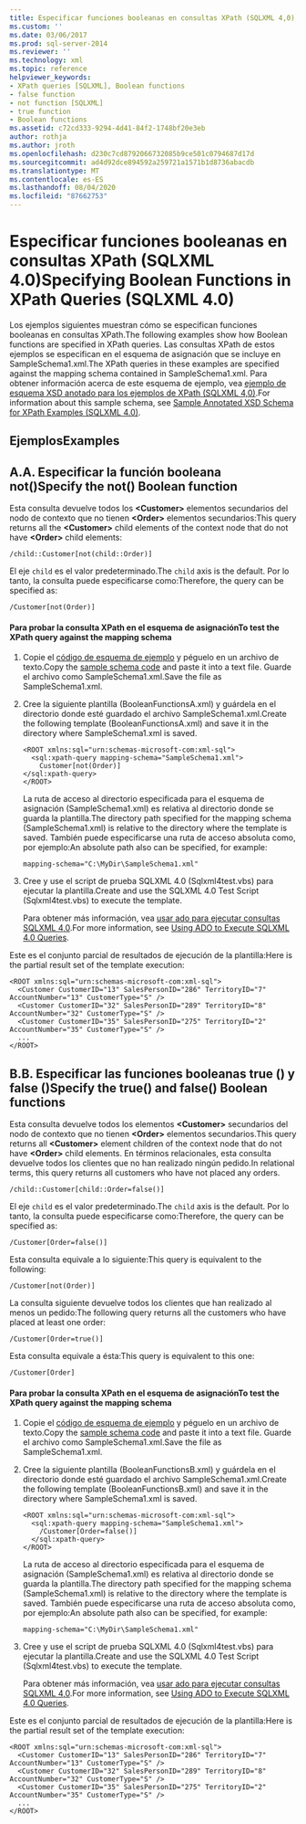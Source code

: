 ```yaml
---
title: Especificar funciones booleanas en consultas XPath (SQLXML 4,0) | Microsoft Docs
ms.custom: ''
ms.date: 03/06/2017
ms.prod: sql-server-2014
ms.reviewer: ''
ms.technology: xml
ms.topic: reference
helpviewer_keywords:
- XPath queries [SQLXML], Boolean functions
- false function
- not function [SQLXML]
- true function
- Boolean functions
ms.assetid: c72cd333-9294-4d41-84f2-1748bf20e3eb
author: rothja
ms.author: jroth
ms.openlocfilehash: d230c7cd8792066732085b9ce501c0794687d17d
ms.sourcegitcommit: ad4d92dce894592a259721a1571b1d8736abacdb
ms.translationtype: MT
ms.contentlocale: es-ES
ms.lasthandoff: 08/04/2020
ms.locfileid: "87662753"
---
```

# <a name="specifying-boolean-functions-in-xpath-queries-sqlxml-40"></a><span data-ttu-id="49a96-102">Especificar funciones booleanas en consultas XPath (SQLXML 4.0)</span><span class="sxs-lookup"><span data-stu-id="49a96-102">Specifying Boolean Functions in XPath Queries (SQLXML 4.0)</span></span>
  <span data-ttu-id="49a96-103">Los ejemplos siguientes muestran cómo se especifican funciones booleanas en consultas XPath.</span><span class="sxs-lookup"><span data-stu-id="49a96-103">The following examples show how Boolean functions are specified in XPath queries.</span></span> <span data-ttu-id="49a96-104">Las consultas XPath de estos ejemplos se especifican en el esquema de asignación que se incluye en SampleSchema1.xml.</span><span class="sxs-lookup"><span data-stu-id="49a96-104">The XPath queries in these examples are specified against the mapping schema contained in SampleSchema1.xml.</span></span> <span data-ttu-id="49a96-105">Para obtener información acerca de este esquema de ejemplo, vea [ejemplo de esquema XSD anotado para los ejemplos de XPath &#40;SQLXML 4,0&#41;](sample-annotated-xsd-schema-for-xpath-examples-sqlxml-4-0.md).</span><span class="sxs-lookup"><span data-stu-id="49a96-105">For information about this sample schema, see [Sample Annotated XSD Schema for XPath Examples &#40;SQLXML 4.0&#41;](sample-annotated-xsd-schema-for-xpath-examples-sqlxml-4-0.md).</span></span>  
  
## <a name="examples"></a><span data-ttu-id="49a96-106">Ejemplos</span><span class="sxs-lookup"><span data-stu-id="49a96-106">Examples</span></span>  
  
## <a name="a-specify-the-not-boolean-function"></a><span data-ttu-id="49a96-107">A.</span><span class="sxs-lookup"><span data-stu-id="49a96-107">A.</span></span> <span data-ttu-id="49a96-108">Especificar la función booleana not()</span><span class="sxs-lookup"><span data-stu-id="49a96-108">Specify the not() Boolean function</span></span>  
 <span data-ttu-id="49a96-109">Esta consulta devuelve todos los **\<Customer>** elementos secundarios del nodo de contexto que no tienen **\<Order>** elementos secundarios:</span><span class="sxs-lookup"><span data-stu-id="49a96-109">This query returns all the **\<Customer>** child elements of the context node that do not have **\<Order>** child elements:</span></span>  
  
```  
/child::Customer[not(child::Order)]  
```  
  
 <span data-ttu-id="49a96-110">El eje `child` es el valor predeterminado.</span><span class="sxs-lookup"><span data-stu-id="49a96-110">The `child` axis is the default.</span></span> <span data-ttu-id="49a96-111">Por lo tanto, la consulta puede especificarse como:</span><span class="sxs-lookup"><span data-stu-id="49a96-111">Therefore, the query can be specified as:</span></span>  
  
```  
/Customer[not(Order)]  
```  
  
#### <a name="to-test-the-xpath-query-against-the-mapping-schema"></a><span data-ttu-id="49a96-112">Para probar la consulta XPath en el esquema de asignación</span><span class="sxs-lookup"><span data-stu-id="49a96-112">To test the XPath query against the mapping schema</span></span>  
  
1.  <span data-ttu-id="49a96-113">Copie el [código de esquema de ejemplo](sample-annotated-xsd-schema-for-xpath-examples-sqlxml-4-0.md) y péguelo en un archivo de texto.</span><span class="sxs-lookup"><span data-stu-id="49a96-113">Copy the [sample schema code](sample-annotated-xsd-schema-for-xpath-examples-sqlxml-4-0.md) and paste it into a text file.</span></span> <span data-ttu-id="49a96-114">Guarde el archivo como SampleSchema1.xml.</span><span class="sxs-lookup"><span data-stu-id="49a96-114">Save the file as SampleSchema1.xml.</span></span>  
  
2.  <span data-ttu-id="49a96-115">Cree la siguiente plantilla (BooleanFunctionsA.xml) y guárdela en el directorio donde esté guardado el archivo SampleSchema1.xml.</span><span class="sxs-lookup"><span data-stu-id="49a96-115">Create the following template (BooleanFunctionsA.xml) and save it in the directory where SampleSchema1.xml is saved.</span></span>  
  
    ```  
    <ROOT xmlns:sql="urn:schemas-microsoft-com:xml-sql">  
      <sql:xpath-query mapping-schema="SampleSchema1.xml">  
        Customer[not(Order)]  
    </sql:xpath-query>  
    </ROOT>  
    ```  
  
     <span data-ttu-id="49a96-116">La ruta de acceso al directorio especificada para el esquema de asignación (SampleSchema1.xml) es relativa al directorio donde se guarda la plantilla.</span><span class="sxs-lookup"><span data-stu-id="49a96-116">The directory path specified for the mapping schema (SampleSchema1.xml) is relative to the directory where the template is saved.</span></span> <span data-ttu-id="49a96-117">También puede especificarse una ruta de acceso absoluta como, por ejemplo:</span><span class="sxs-lookup"><span data-stu-id="49a96-117">An absolute path also can be specified, for example:</span></span>  
  
    ```  
    mapping-schema="C:\MyDir\SampleSchema1.xml"  
    ```  
  
3.  <span data-ttu-id="49a96-118">Cree y use el script de prueba SQLXML 4.0 (Sqlxml4test.vbs) para ejecutar la plantilla.</span><span class="sxs-lookup"><span data-stu-id="49a96-118">Create and use the SQLXML 4.0 Test Script (Sqlxml4test.vbs) to execute the template.</span></span>  
  
     <span data-ttu-id="49a96-119">Para obtener más información, vea [usar ado para ejecutar consultas SQLXML 4,0](../../sqlxml/using-ado-to-execute-sqlxml-4-0-queries.md).</span><span class="sxs-lookup"><span data-stu-id="49a96-119">For more information, see [Using ADO to Execute SQLXML 4.0 Queries](../../sqlxml/using-ado-to-execute-sqlxml-4-0-queries.md).</span></span>  
  
 <span data-ttu-id="49a96-120">Este es el conjunto parcial de resultados de ejecución de la plantilla:</span><span class="sxs-lookup"><span data-stu-id="49a96-120">Here is the partial result set of the template execution:</span></span>  
  
```  
<ROOT xmlns:sql="urn:schemas-microsoft-com:xml-sql">  
  <Customer CustomerID="13" SalesPersonID="286" TerritoryID="7" AccountNumber="13" CustomerType="S" />   
  <Customer CustomerID="32" SalesPersonID="289" TerritoryID="8" AccountNumber="32" CustomerType="S" />   
  <Customer CustomerID="35" SalesPersonID="275" TerritoryID="2" AccountNumber="35" CustomerType="S" />   
  ...  
</ROOT>  
```  
  
## <a name="b-specify-the-true-and-false-boolean-functions"></a><span data-ttu-id="49a96-121">B.</span><span class="sxs-lookup"><span data-stu-id="49a96-121">B.</span></span> <span data-ttu-id="49a96-122">Especificar las funciones booleanas true () y false ()</span><span class="sxs-lookup"><span data-stu-id="49a96-122">Specify the true() and false() Boolean functions</span></span>  
 <span data-ttu-id="49a96-123">Esta consulta devuelve todos los elementos **\<Customer>** secundarios del nodo de contexto que no tienen **\<Order>** elementos secundarios.</span><span class="sxs-lookup"><span data-stu-id="49a96-123">This query returns all **\<Customer>** element children of the context node that do not have **\<Order>** child elements.</span></span> <span data-ttu-id="49a96-124">En términos relacionales, esta consulta devuelve todos los clientes que no han realizado ningún pedido.</span><span class="sxs-lookup"><span data-stu-id="49a96-124">In relational terms, this query returns all customers who have not placed any orders.</span></span>  
  
```  
/child::Customer[child::Order=false()]  
```  
  
 <span data-ttu-id="49a96-125">El eje `child` es el valor predeterminado.</span><span class="sxs-lookup"><span data-stu-id="49a96-125">The `child` axis is the default.</span></span> <span data-ttu-id="49a96-126">Por lo tanto, la consulta puede especificarse como:</span><span class="sxs-lookup"><span data-stu-id="49a96-126">Therefore, the query can be specified as:</span></span>  
  
```  
/Customer[Order=false()]  
```  
  
 <span data-ttu-id="49a96-127">Esta consulta equivale a lo siguiente:</span><span class="sxs-lookup"><span data-stu-id="49a96-127">This query is equivalent to the following:</span></span>  
  
```  
/Customer[not(Order)]  
```  
  
 <span data-ttu-id="49a96-128">La consulta siguiente devuelve todos los clientes que han realizado al menos un pedido:</span><span class="sxs-lookup"><span data-stu-id="49a96-128">The following query returns all the customers who have placed at least one order:</span></span>  
  
```  
/Customer[Order=true()]  
```  
  
 <span data-ttu-id="49a96-129">Esta consulta equivale a ésta:</span><span class="sxs-lookup"><span data-stu-id="49a96-129">This query is equivalent to this one:</span></span>  
  
```  
/Customer[Order]  
```  
  
#### <a name="to-test-the-xpath-query-against-the-mapping-schema"></a><span data-ttu-id="49a96-130">Para probar la consulta XPath en el esquema de asignación</span><span class="sxs-lookup"><span data-stu-id="49a96-130">To test the XPath query against the mapping schema</span></span>  
  
1.  <span data-ttu-id="49a96-131">Copie el [código de esquema de ejemplo](sample-annotated-xsd-schema-for-xpath-examples-sqlxml-4-0.md) y péguelo en un archivo de texto.</span><span class="sxs-lookup"><span data-stu-id="49a96-131">Copy the [sample schema code](sample-annotated-xsd-schema-for-xpath-examples-sqlxml-4-0.md) and paste it into a text file.</span></span> <span data-ttu-id="49a96-132">Guarde el archivo como SampleSchema1.xml.</span><span class="sxs-lookup"><span data-stu-id="49a96-132">Save the file as SampleSchema1.xml.</span></span>  
  
2.  <span data-ttu-id="49a96-133">Cree la siguiente plantilla (BooleanFunctionsB.xml) y guárdela en el directorio donde esté guardado el archivo SampleSchema1.xml.</span><span class="sxs-lookup"><span data-stu-id="49a96-133">Create the following template (BooleanFunctionsB.xml) and save it in the directory where SampleSchema1.xml is saved.</span></span>  
  
    ```  
    <ROOT xmlns:sql="urn:schemas-microsoft-com:xml-sql">  
      <sql:xpath-query mapping-schema="SampleSchema1.xml">  
        /Customer[Order=false()]  
      </sql:xpath-query>  
    </ROOT>  
    ```  
  
     <span data-ttu-id="49a96-134">La ruta de acceso al directorio especificada para el esquema de asignación (SampleSchema1.xml) es relativa al directorio donde se guarda la plantilla.</span><span class="sxs-lookup"><span data-stu-id="49a96-134">The directory path specified for the mapping schema (SampleSchema1.xml) is relative to the directory where the template is saved.</span></span> <span data-ttu-id="49a96-135">También puede especificarse una ruta de acceso absoluta como, por ejemplo:</span><span class="sxs-lookup"><span data-stu-id="49a96-135">An absolute path also can be specified, for example:</span></span>  
  
    ```  
    mapping-schema="C:\MyDir\SampleSchema1.xml"  
    ```  
  
3.  <span data-ttu-id="49a96-136">Cree y use el script de prueba SQLXML 4.0 (Sqlxml4test.vbs) para ejecutar la plantilla.</span><span class="sxs-lookup"><span data-stu-id="49a96-136">Create and use the SQLXML 4.0 Test Script (Sqlxml4test.vbs) to execute the template.</span></span>  
  
     <span data-ttu-id="49a96-137">Para obtener más información, vea [usar ado para ejecutar consultas SQLXML 4,0](../../sqlxml/using-ado-to-execute-sqlxml-4-0-queries.md).</span><span class="sxs-lookup"><span data-stu-id="49a96-137">For more information, see [Using ADO to Execute SQLXML 4.0 Queries](../../sqlxml/using-ado-to-execute-sqlxml-4-0-queries.md).</span></span>  
  
 <span data-ttu-id="49a96-138">Este es el conjunto parcial de resultados de ejecución de la plantilla:</span><span class="sxs-lookup"><span data-stu-id="49a96-138">Here is the partial result set of the template execution:</span></span>  
  
```  
<ROOT xmlns:sql="urn:schemas-microsoft-com:xml-sql">  
  <Customer CustomerID="13" SalesPersonID="286" TerritoryID="7" AccountNumber="13" CustomerType="S" />   
  <Customer CustomerID="32" SalesPersonID="289" TerritoryID="8" AccountNumber="32" CustomerType="S" />   
  <Customer CustomerID="35" SalesPersonID="275" TerritoryID="2" AccountNumber="35" CustomerType="S" />   
  ...  
</ROOT>  
```  
  
  
